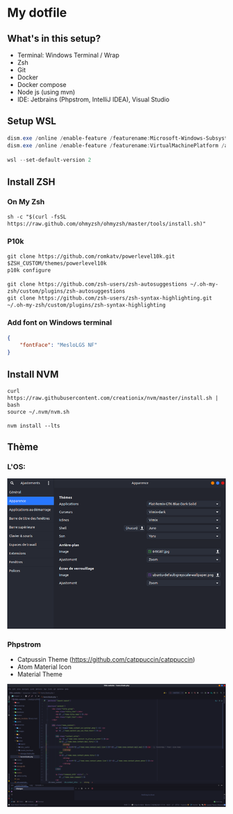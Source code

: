 # My dotfile

## What's in this setup?

- Terminal: Windows Terminal / Wrap
- Zsh
- Git
- Docker
- Docker compose
- Node js (using mvn)
- IDE: Jetbrains (Phpstrom, IntelliJ IDEA), Visual Studio

## Setup WSL

```powershell 
dism.exe /online /enable-feature /featurename:Microsoft-Windows-Subsystem-Linux /all
dism.exe /online /enable-feature /featurename:VirtualMachinePlatform /all

wsl --set-default-version 2
```

## Install ZSH 

### On My Zsh
```shell
sh -c "$(curl -fsSL https://raw.github.com/ohmyzsh/ohmyzsh/master/tools/install.sh)"
```

### P10k
```shell
git clone https://github.com/romkatv/powerlevel10k.git $ZSH_CUSTOM/themes/powerlevel10k
p10k configure

git clone https://github.com/zsh-users/zsh-autosuggestions ~/.oh-my-zsh/custom/plugins/zsh-autosuggestions
git clone https://github.com/zsh-users/zsh-syntax-highlighting.git ~/.oh-my-zsh/custom/plugins/zsh-syntax-highlighting
```

### Add font on Windows terminal
```json
{
    "fontFace": "MesloLGS NF"
}
```


## Install NVM
```shell
curl https://raw.githubusercontent.com/creationix/nvm/master/install.sh | bash 
source ~/.nvm/nvm.sh

nvm install --lts 
```

## Thème

### L'OS: 

[![Config Théme](img/ajustement_config.png)](https://raw.githubusercontent.com/theomeunier/dotfile/master/img/ajustement_config.png)

### Phpstrom

- Catpussin Theme (https://github.com/catppuccin/catppuccin)
- Atom Material Icon 
- Material Theme

[![Config Thème](img/theme_phpstrom.png)](https://raw.githubusercontent.com/theomeunier/dotfile/master/img/theme_phpstrom.png)
